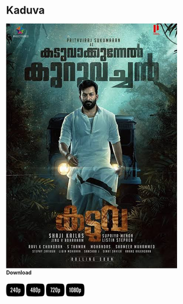# Kaduva 
  <img src="posters/images.jpeg" alt="Neo Logo">
<b>Download</b>

  <a href="https://www.YouTube.com"><img src="icons/240p-256.png" alt="240p" width="50" height="50"></a>     <a href="https://www.YouTube.com"><img src="icons/480p-256.png" alt="480p" width="50" height="50"></a>     <a href="https://www.YouTube.com"><img src="icons/720p-256.png" alt="720p" width="50" height="50"></a>     <a href="https://www.YouTube.com"><img src="icons/1080p-256.png" alt="1080p" width="50" height="50"></a>
